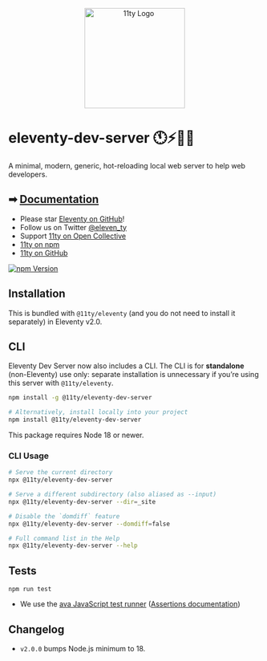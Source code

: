 <p align="center"><img src="https://www.11ty.dev/img/logo-github.svg" width="200" height="200" alt="11ty Logo"></p>

# eleventy-dev-server 🕚⚡️🎈🐀

A minimal, modern, generic, hot-reloading local web server to help web developers.

## ➡ [Documentation](https://www.11ty.dev/docs/watch-serve/#eleventy-dev-server)

- Please star [Eleventy on GitHub](https://github.com/11ty/eleventy/)!
- Follow us on Twitter [@eleven_ty](https://twitter.com/eleven_ty)
- Support [11ty on Open Collective](https://opencollective.com/11ty)
- [11ty on npm](https://www.npmjs.com/org/11ty)
- [11ty on GitHub](https://github.com/11ty)

[![npm Version](https://img.shields.io/npm/v/@11ty/eleventy-dev-server.svg?style=for-the-badge)](https://www.npmjs.com/package/@11ty/eleventy-dev-server)

## Installation

This is bundled with `@11ty/eleventy` (and you do not need to install it separately) in Eleventy v2.0.

## CLI

Eleventy Dev Server now also includes a CLI. The CLI is for **standalone** (non-Eleventy) use only: separate installation is unnecessary if you’re using this server with `@11ty/eleventy`.

```sh
npm install -g @11ty/eleventy-dev-server

# Alternatively, install locally into your project
npm install @11ty/eleventy-dev-server
```

This package requires Node 18 or newer.

### CLI Usage

```sh
# Serve the current directory
npx @11ty/eleventy-dev-server

# Serve a different subdirectory (also aliased as --input)
npx @11ty/eleventy-dev-server --dir=_site

# Disable the `domdiff` feature
npx @11ty/eleventy-dev-server --domdiff=false

# Full command list in the Help
npx @11ty/eleventy-dev-server --help
```

## Tests

```
npm run test
```

- We use the [ava JavaScript test runner](https://github.com/avajs/ava) ([Assertions documentation](https://github.com/avajs/ava/blob/master/docs/03-assertions.md))

## Changelog

* `v2.0.0` bumps Node.js minimum to 18.